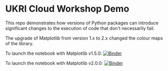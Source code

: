 # UKRI Cloud Workshop Demo

This repo demonstrates how versions of Python packages can introduce significant changes to the execution of code that don't necessarily fail.

The upgrade of Matplotlib from version 1.x to 2.x changed the colour maps of the library.

To launch the notebook with Matplotlib v1.5.0: [![Binder](https://mybinder.org/badge_logo.svg)](https://mybinder.org/v2/gh/sgibson91/ukri_demo/req2/?filepath=demo.ipynb)

To launch the notebook with Matplotlib v2.0.0: [![Binder](https://mybinder.org/badge_logo.svg)](https://mybinder.org/v2/gh/sgibson91/ukri_demo/req1/?filepath=demo.ipynb)
